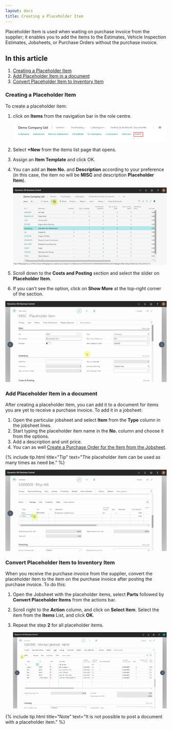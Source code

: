 ```yaml
---
layout: docs
title: Creating a Placeholder Item
---
```


Placeholder Item is used when waiting on purchase invoice from the supplier; it enables you to add the items to the Estimates, Vehicle Inspection Estimates, Jobsheets, or Purchase Orders without the purchase invoice.

## In this article
1. [Creating a Placeholder Item](#creating-a-placeholder-item)
2. [Add Placeholder Item in a document](#add-placeholder-item-in-a-document)
3. [Convert Placeholder Item to Inventory Item](#convert-placeholder-item-to-inventory-item)

### Creating a Placeholder Item
To create a placeholder item:
1. click on **Items** from the navigation bar in the role centre.

    ![](media/garagehive-placeholder-item1.png)

2. Select **+New** from the items list page that opens.
3. Assign an **Item Template** and click OK. 
4. You can add an **Item No.** and **Description** according to your preference (in this case, the item no will be **MISC** and description **Placeholder Item**). 

    ![](media/garagehive-placeholder-item1.gif)

5. Scroll down to the **Costs and Posting** section and select the slider on **Placeholder Item**.
6. If you can't see the option, click on **Show More** at the top-right corner of the section.

![](media/garagehive-placeholder-item2.gif)

### Add Placeholder Item in a document
After creating a placeholder item, you can add it to a document for items you are yet to receive a purchase invoice. To add it in a jobsheet:
1. Open the particular jobsheet and select **Item** from the **Type** column in the jobsheet lines. 
2. Start typing the placeholder item name in the **No.** column and choose it from the options. 
3. Add a description and unit price. 
4. You can as well [Create a Purchase Order for the Item from the Jobsheet](garagehive-create-a-purchase-order.html).

{% include tip.html title="Tip" text="The placeholder item can be used as many times as need be." %}

![](media/garagehive-placeholder-item3.gif)

### Convert Placeholder Item to Inventory Item
When you receive the purchase invoice from the supplier, convert the placeholder item to the item on the purchase invoice after posting the purchase invoice. To do this:
1. Open the Jobsheet with the placeholder items, select **Parts** followed by **Convert Placeholder Items** from the actions bar.
2. Scroll right to the **Action** column, and click on **Select Item**. Select the item from the **Items** List, and click **OK**.
3. Repeat the step **2** for all placeholder items.

   ![](media/garagehive-placeholder-item4.gif)


{% include tip.html title="Note" text="It is not possible to post a document with a placeholder item." %}
